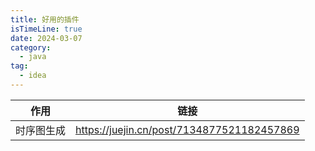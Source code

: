 ```yaml
---
title: 好用的插件
isTimeLine: true
date: 2024-03-07
category:
  - java
tag:
  - idea
---
```



|作用|链接|
|:-:|:-:|
|时序图生成|https://juejin.cn/post/7134877521182457869|